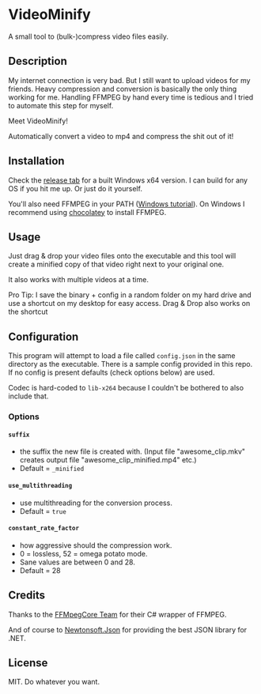 # VideoMinify
A small tool to (bulk-)compress video files easily.

## Description
My internet connection is very bad. But I still want to upload videos for my friends. Heavy compression and conversion is basically the only thing working for me.
Handling FFMPEG by hand every time is tedious and I tried to automate this step for myself. 

Meet VideoMinify!

Automatically convert a video to mp4 and compress the shit out of it!

## Installation

Check the [release tab](https://github.com/TehMightyPotato/VideoMinify/releases) for a built Windows x64 version. I can build for any OS if you hit me up. Or just do it yourself.

You'll also need FFMPEG in your PATH ([Windows tutorial](https://video.stackexchange.com/questions/20495/how-do-i-set-up-and-use-ffmpeg-in-windows)). On Windows I recommend using [chocolatey](https://chocolatey.org/) to install FFMPEG. 

## Usage

Just drag & drop your video files onto the executable and this tool will create a minified copy of that video right next to your original one.

It also works with multiple videos at a time. 

Pro Tip: I save the binary + config in a random folder on my hard drive and use a shortcut on my desktop for easy access. Drag & Drop also works on the shortcut
 

## Configuration

This program will attempt to load a file called `config.json` in the same directory as the executable. There is a sample config provided in this repo. 
If no config is present defaults (check options below) are used.

Codec is hard-coded to `lib-x264` because I couldn't be bothered to also include that.

### Options

#### `suffix` 
- the suffix the new file is created with. (Input file "awesome_clip.mkv" creates output file "awesome_clip_minified.mp4" etc.)
- Default = `_minified`

#### `use_multithreading` 
- use multithreading for the conversion process. 
- Default = `true`

#### `constant_rate_factor` 
- how aggressive should the compression work. 
- 0 = lossless, 52 = omega potato mode. 
- Sane values are between 0 and 28.
- Default = 28

## Credits

Thanks to the [FFMpegCore Team](https://github.com/rosenbjerg/FFMpegCore) for their C# wrapper of FFMPEG.

And of course to [Newtonsoft.Json](https://github.com/JamesNK/Newtonsoft.Json) for providing the best JSON library for .NET. 

## License
MIT. Do whatever you want.
